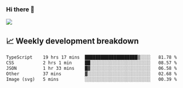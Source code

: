 ### Hi there 👋
<img align="center" src="https://github-readme-stats.vercel.app/api?username=Tumao727&show_icons=true&hide_title=true&theme=dracula" />


## 📈 Weekly development breakdown
<!--START_SECTION:waka-->

```txt
TypeScript    19 hrs 17 mins  ████████████████████▒░░░░   81.78 %
CSS           2 hrs 1 min     ██░░░░░░░░░░░░░░░░░░░░░░░   08.57 %
JSON          1 hr 33 mins    █▓░░░░░░░░░░░░░░░░░░░░░░░   06.58 %
Other         37 mins         ▓░░░░░░░░░░░░░░░░░░░░░░░░   02.68 %
Image (svg)   5 mins          ░░░░░░░░░░░░░░░░░░░░░░░░░   00.39 %
```

<!--END_SECTION:waka-->